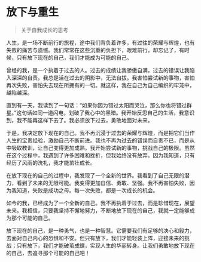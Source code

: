 # 放下与重生
> 关于自我成长的思考

人生，是一场不断前行的旅程，途中我们背负着许多，有过往的荣耀与辉煌，也有失败的痛苦与遗憾。我们常常在这些沉重的负担下，艰难前行，却忘记了，有时候，只有放下现在的自己，我们才能成为可能的自己。

曾经的我，是一个执着于过去的人。过去的成绩让我骄傲自满，过去的错误让我陷入深深的自责。我总是活在过去的阴影中，无法自拔。我害怕尝试新的事物，害怕再次失败，害怕失去现在所拥有的一切。就这样，我在自己为自己编织的牢笼中，越陷越深。

直到有一天，我读到了一句话：“如果你因为错过太阳而哭泣，那么你也将错过群星。”这句话如同一道闪电，划破了我心中的黑暗。我开始反思自己的生活，我意识到，我不能再这样下去了。我必须放下过去，勇敢地面对未来。

于是，我决定放下现在的自己。我不再沉浸于过去的荣耀与辉煌，而是把它们当作人生的宝贵经验，激励自己不断前进。我也不再为过去的错误而自责不已，而是从中吸取教训，让自己变得更加成熟。我开始尝试新的事物，挑战自己的极限。虽然在这个过程中，我遇到了许多困难和挫折，但我始终没有放弃。因为我知道，只有经历了风雨的洗礼，我才能茁壮成长。

在放下现在的自己的过程中，我发现了一个全新的世界。我看到了自己无限的潜力，看到了未来的无限可能。我变得更加自信、勇敢、坚强。我不再害怕失败，因为我知道，失败是成功之母。每一次失败，都是一次成长的机会。

如今的我，已经成为了一个全新的自己。我不再执着于过去，而是珍惜现在，展望未来。我相信，只要我坚持不懈地努力，不断地放下现在的自己，我就一定能够成为那个可能的自己。

放下现在的自己，是一种勇气，也是一种智慧。它需要我们有足够的决心和毅力，去面对自己内心的恐惧和不安。但只有放下，我们才能轻装上阵，迎接未来的挑战；只有放下，我们才能破茧成蝶，实现人生的华丽转身。让我们勇敢地放下现在的自己，去追寻那个可能的自己吧！